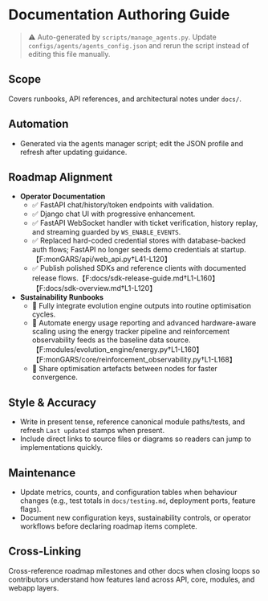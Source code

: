 # Documentation Authoring Guide

> ⚠️ Auto-generated by `scripts/manage_agents.py`. Update `configs/agents/agents_config.json` and rerun the script instead of editing this file manually.

## Scope

Covers runbooks, API references, and architectural notes under `docs/`.

## Automation

- Generated via the agents manager script; edit the JSON profile and refresh after updating guidance.

## Roadmap Alignment

- **Operator Documentation**
  - ✅ FastAPI chat/history/token endpoints with validation.
  - ✅ Django chat UI with progressive enhancement.
  - ✅ FastAPI WebSocket handler with ticket verification, history replay, and streaming guarded by `WS_ENABLE_EVENTS`.
  - ✅ Replaced hard-coded credential stores with database-backed auth flows; FastAPI no longer seeds demo credentials at startup.【F:monGARS/api/web_api.py†L41-L120】
  - ✅ Publish polished SDKs and reference clients with documented release flows.【F:docs/sdk-release-guide.md†L1-L160】【F:docs/sdk-overview.md†L1-L120】
- **Sustainability Runbooks**
  - 🚧 Fully integrate evolution engine outputs into routine optimisation cycles.
  - 🚧 Automate energy usage reporting and advanced hardware-aware scaling using the energy tracker pipeline and reinforcement observability feeds as the baseline data source.【F:modules/evolution_engine/energy.py†L1-L160】【F:monGARS/core/reinforcement_observability.py†L1-L168】
  - 🚧 Share optimisation artefacts between nodes for faster convergence.

## Style & Accuracy

- Write in present tense, reference canonical module paths/tests, and refresh `Last updated` stamps
    when present.
- Include direct links to source files or diagrams so readers can jump to implementations quickly.

## Maintenance

- Update metrics, counts, and configuration tables when behaviour changes (e.g., test totals in
    `docs/testing.md`, deployment ports, feature flags).
- Document new configuration keys, sustainability controls, or operator workflows before declaring
    roadmap items complete.

## Cross-Linking

Cross-reference roadmap milestones and other docs when closing loops so contributors understand how
features land across API, core, modules, and webapp layers.
